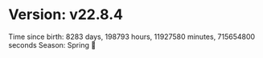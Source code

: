 # Version: v22.8.4
Time since birth: 8283 days, 198793 hours, 11927580 minutes, 715654800 seconds
Season: Spring 🌸
